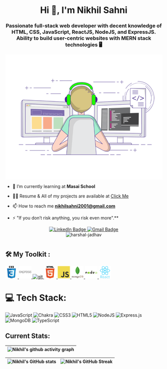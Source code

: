 <h1 align="center">Hi 👋, I'm Nikhil Sahni</h1>
<h3 align="center">Passionate full-stack web developer with decent
knowledge of HTML, CSS, JavaScript, ReactJS, NodeJS, and
ExpressJS. Ability to build user-centric websites with MERN
stack technologies 🖥</h3>

<p><img align="center" src="https://raw.githubusercontent.com/devSouvik/devSouvik/master/gif3.gif" width="100%" height="400px" /></p>




- 🌱 I’m currently learning at **Masai School**

 - 👨‍💻 Resume & All of my projects are available at  <a href="https://snikhil2001.github.io/">Click Me</a>  

- 📫 How to reach me **nikhilsahni2001@gmail.com**

- ⚡ "If you don’t risk anything, you risk even more".**



<!-- Adding Social Buttons -->
<div id="badges" align="center">
<!--  <a href="https://drive.google.com/file/d/1PBY-d_VQ7YYMDsZfWo6_8qfhQGVcui1I/view?usp=sharing">
    <img src="https://img.shields.io/badge/My Resume-blueviolet?style=for-the-badge&logo=inbox&logoColor=white" alt="Twitter Badge"/>
  </a> -->
  <a href="https://www.linkedin.com/in/nikhil-sahni-8a3562239/">
    <img src="https://img.shields.io/badge/Nikhil Sahni-blue?style=for-the-badge&logo=linkedin&logoColor=white" alt="LinkedIn Badge"/>
  </a>
  <a href="mailto:nikhilsahni2001@gmail.com">
    <img src="https://img.shields.io/badge/Nikhil Sahni-red?style=for-the-badge&logo=gmail&logoColor=white" alt="Gmail Badge"/>
  </a>
<!--   <a href="https://harshal-jadhav.github.io/">
    <img src="https://img.shields.io/badge/My Portfolio-brightgreen?style=for-the-badge&logoColor=red" alt="Youtube Badge"/>
  </a> -->
<!--   <a href="https://drive.google.com/file/d/1bQJfOs7pyOy1T3sBEVRlAXDk5RyPHOq-/view?usp=sharing">
    <img src="https://img.shields.io/badge/My Resume-blueviolet?style=for-the-badge&logo=inbox&logoColor=white" alt="Twitter Badge"/>
  </a> -->
</div>
<div align="center"> <img src="https://komarev.com/ghpvc/?username=snikhil2001&label=Profile%20views&color=0e75b6&style=flat" alt="harshal-jadhav" /> </div>
<h1></h1>

 

## 🛠 My Toolkit :
<div> <p align="left"> <a href="https://www.w3schools.com/css/" target="_blank" rel="noreferrer"> <img src="https://raw.githubusercontent.com/devicons/devicon/master/icons/css3/css3-original-wordmark.svg" alt="css3" width="40" height="40"/> </a> <a href="https://expressjs.com" target="_blank" rel="noreferrer"> <img src="https://raw.githubusercontent.com/devicons/devicon/master/icons/express/express-original-wordmark.svg" alt="express" width="40" height="40"/> </a> <a href="https://git-scm.com/" target="_blank" rel="noreferrer"> <img src="https://www.vectorlogo.zone/logos/git-scm/git-scm-icon.svg" alt="git" width="40" height="40"/> </a> <a href="https://www.w3.org/html/" target="_blank" rel="noreferrer"> <img src="https://raw.githubusercontent.com/devicons/devicon/master/icons/html5/html5-original-wordmark.svg" alt="html5" width="40" height="40"/> </a> <a href="https://developer.mozilla.org/en-US/docs/Web/JavaScript" target="_blank" rel="noreferrer"> <img src="https://raw.githubusercontent.com/devicons/devicon/master/icons/javascript/javascript-original.svg" alt="javascript" width="40" height="40"/> </a> <a href="https://www.mongodb.com/" target="_blank" rel="noreferrer"> <img src="https://raw.githubusercontent.com/devicons/devicon/master/icons/mongodb/mongodb-original-wordmark.svg" alt="mongodb" width="40" height="40"/> </a> <a href="https://nodejs.org" target="_blank" rel="noreferrer"> <img src="https://raw.githubusercontent.com/devicons/devicon/master/icons/nodejs/nodejs-original-wordmark.svg" alt="nodejs" width="40" height="40"/> </a> <a href="https://reactjs.org/" target="_blank" rel="noreferrer"> <img src="https://raw.githubusercontent.com/devicons/devicon/master/icons/react/react-original-wordmark.svg" alt="react" width="40" height="40"/> </a> </p></div>

<div>

<!--  [![My Skills](https://skills.thijs.gg/icons?i=javaScript,spring,hibernate,maven,mysql,aws,js,html,css,git)](https://skills.thijs.gg) -->
# 💻 Tech Stack:
![JavaScript](https://img.shields.io/badge/javascript-%23323330.svg?style=for-the-badge&logo=javascript&logoColor=%23F7DF1E) ![Chakra](https://img.shields.io/badge/chakra-%234ED1C5.svg?style=for-the-badge&logo=chakraui&logoColor=white) ![CSS3](https://img.shields.io/badge/css3-%231572B6.svg?style=for-the-badge&logo=css3&logoColor=white) ![HTML5](https://img.shields.io/badge/html5-%23E34F26.svg?style=for-the-badge&logo=html5&logoColor=white) ![NodeJS](https://img.shields.io/badge/node.js-6DA55F?style=for-the-badge&logo=node.js&logoColor=white) ![Express.js](https://img.shields.io/badge/express.js-%23404d59.svg?style=for-the-badge&logo=express&logoColor=%2361DAFB) ![MongoDB](https://img.shields.io/badge/MongoDB-%234ea94b.svg?style=for-the-badge&logo=mongodb&logoColor=white) ![TypeScript](https://img.shields.io/badge/typescript-%23007ACC.svg?style=for-the-badge&logo=typescript&logoColor=white)
</div>

## Current Stats:

|   ![Nikhil's github activity graph](https://activity-graph.herokuapp.com/graph?username=snikhil2001&theme=rogue) |
| :---: |

| ![Nikhil's GitHub stats](https://github-readme-stats.vercel.app/api?username=snikhil2001&show_icons=true&theme=dark) | ![Nikhil's GitHub Streak](https://github-readme-streak-stats.herokuapp.com/?user=snikhil2001&theme=dark) |
| :---: | :---: |

